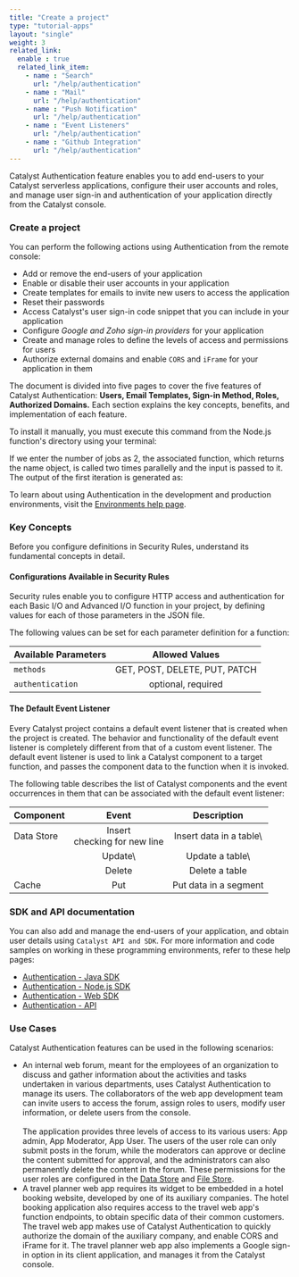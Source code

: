 ```yaml
---
title: "Create a project"
type: "tutorial-apps"
layout: "single"
weight: 3
related_link:
  enable : true
  related_link_item:
    - name : "Search"
      url: "/help/authentication"
    - name : "Mail"
      url: "/help/authentication"
    - name : "Push Notification"
      url: "/help/authentication"
    - name : "Event Listeners"
      url: "/help/authentication"
    - name : "Github Integration"
      url: "/help/authentication"
---
```




Catalyst Authentication feature enables you to add end-users to your Catalyst serverless applications, configure their user accounts and roles, and manage user sign-in and authentication of your application directly from the Catalyst console.

### Create a project

You can perform the following actions using Authentication from the remote console:

* Add or remove the end-users of your application
* Enable or disable their user accounts in your application
* Create templates for emails to invite new users to access the application
* Reset their passwords
* Access Catalyst's user sign-in code snippet that you can include in your application
* Configure *Google and Zoho sign-in providers* for your application
* Create and manage roles to define the levels of access and permissions for users
* Authorize external domains and enable `CORS` and `iFrame` for your application in them

The document is divided into five pages to cover the five features of Catalyst Authentication: **Users, Email Templates, Sign-in Method, Roles, Authorized Domains.** Each section explains the key concepts, benefits, and implementation of each feature.

To install it manually, you must execute this command from the Node.js function's directory using your terminal:


If we enter the number of jobs as 2, the associated function, which returns the name object, is called two times parallelly and the input is passed to it. The output of the first iteration is generated as:


To learn about using Authentication in the development and production environments, visit the [Environments help page](/help/cache/test).


### Key Concepts

Before you configure definitions in Security Rules, understand its fundamental concepts in detail.

#### Configurations Available in Security Rules

Security rules enable you to configure HTTP access and authentication for each Basic I/O and Advanced I/O function in your project, by defining values for each of those parameters in the JSON file.

The following values can be set for each parameter definition for a function:

| Available Parameters      | Allowed Values |
| :--- | :---: |
| `methods`      | GET, POST, DELETE, PUT, PATCH       |
| `authentication`   | optional, required        |


#### The Default Event Listener

Every Catalyst project contains a default event listener that is created when the project is created. The behavior and functionality of the default event listener is completely different from that of a custom event listener. The default event listener is used to link a Catalyst component to a target function, and passes the component data to the function when it is invoked. 

The following table describes the list of Catalyst components and the event occurrences in them that can be associated with the default event listener:

| Component      | Event | Description |
| :--- | :---: | :---: |
| Data Store | Insert <br> checking for new line | Insert data in a table\ |
|            | Update\ | Update a table\ |
|            | Delete  | Delete a table |
| Cache      | Put     | Put data in a segment |




### SDK and API documentation

You can also add and manage the end-users of your application, and obtain user details using `Catalyst API and SDK`. For more information and code samples on working in these programming environments, refer to these help pages:

* [Authentication - Java SDK](/help/authentication)
* [Authentication - Node.js SDK](/help/authentication)
* [Authentication - Web SDK](/help/authentication)
* [Authentication - API](/help/authentication)


### Use Cases
Catalyst Authentication features can be used in the following scenarios:

* An internal web forum, meant for the employees of an organization to discuss and gather information about the activities and tasks undertaken in various departments, uses Catalyst Authentication to manage its users. The collaborators of the web app development team can invite users to access the forum, assign roles to users, modify user information, or delete users from the console.\
 \
 The application provides three levels of access to its various users: App admin, App Moderator, App User. The users of the user role can only submit posts in the forum, while the moderators can approve or decline the content submitted for approval, and the administrators can also permanently delete the content in the forum. These permissions for the user roles are configured in the [Data Store](/help/authentication) and [File Store](/help/authentication).
* A travel planner web app requires its widget to be embedded in a hotel booking website, developed by one of its auxiliary companies. The hotel booking application also requires access to the travel web app's function endpoints, to obtain specific data of their common customers. The travel web app makes use of Catalyst Authentication to quickly authorize the domain of the auxiliary company, and enable CORS and iFrame for it. The travel planner web app also implements a Google sign-in option in its client application, and manages it from the Catalyst console.